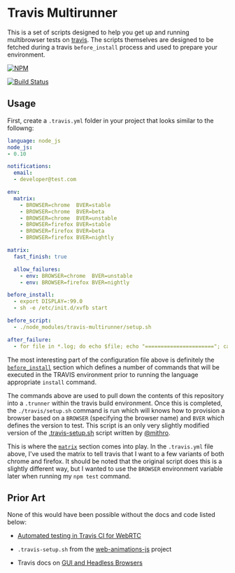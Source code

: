 # Travis Multirunner

This is a set of scripts designed to help you get up and running multibrowser tests on [travis](http://travis-ci.org). The scripts themselves are designed to be fetched during a travis `before_install` process and used to prepare your environment.

[![NPM](https://nodei.co/npm/travis-multirunner.png)](https://nodei.co/npm/travis-multirunner/)

[![Build Status](https://travis-ci.org/DamonOehlman/travis-multirunner.svg?branch=master)](https://travis-ci.org/DamonOehlman/travis-multirunner)

## Usage

First, create a `.travis.yml` folder in your project that looks similar to the followng:

```yaml
language: node_js
node_js:
- 0.10

notifications:
  email:
  - developer@test.com

env:
  matrix:
    - BROWSER=chrome  BVER=stable
    - BROWSER=chrome  BVER=beta
    - BROWSER=chrome  BVER=unstable
    - BROWSER=firefox BVER=stable
    - BROWSER=firefox BVER=beta
    - BROWSER=firefox BVER=nightly

matrix:
  fast_finish: true

  allow_failures:
    - env: BROWSER=chrome  BVER=unstable
    - env: BROWSER=firefox BVER=nightly

before_install:
  - export DISPLAY=:99.0
  - sh -e /etc/init.d/xvfb start

before_script:
  - ./node_modules/travis-multirunner/setup.sh

after_failure:
  - for file in *.log; do echo $file; echo "======================"; cat $file; done || true
```

The most interesting part of the configuration file above is definitely the [`before_install`](http://docs.travis-ci.com/user/build-configuration/#before_install) section which defines a number of commands that will be executed in the TRAVIS environment prior to running the language appropriate `install` command.

The commands above are used to pull down the contents of this repository into a `.trunner` within the travis build environment.  Once this is completed, the `./travis/setup.sh` command is run which will knows how to provision a browser based on a `BROWSER` (specifying the browser name) and `BVER` which defines the version to test.  This script is an only very slightly modified version of the [.travis-setup.sh](https://github.com/web-animations/web-animations-js/blob/master/.travis-setup.sh) script written by [@mithro](https://github.com/mithro).

This is where the [`matrix`](http://docs.travis-ci.com/user/build-configuration/#The-Build-Matrix) section comes into play.  In the `.travis.yml` file above, I've used the matrix to tell travis that I want to a few variants of both chrome and firefox.  It should be noted that the original script does this is a slightly different way, but I wanted to use the `BROWSER` environment variable later when running my `npm test` command.

## Prior Art

None of this would have been possible without the docs and code listed below:

- [Automated testing in Travis CI for WebRTC](http://lynckia.com/licode/travis-webrtc.html)

- `.travis-setup.sh` from the [web-animations-js](https://github.com/web-animations/web-animations-js) project

- Travis docs on [GUI and Headless Browsers](http://docs.travis-ci.com/user/gui-and-headless-browsers/)
